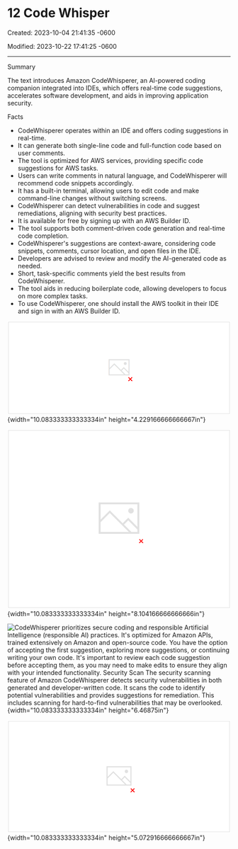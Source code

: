 # 12 Code Whisper

Created: 2023-10-04 21:41:35 -0600

Modified: 2023-10-22 17:41:25 -0600

---

Summary

The text introduces Amazon CodeWhisperer, an AI-powered coding companion integrated into IDEs, which offers real-time code suggestions, accelerates software development, and aids in improving application security.

Facts

- CodeWhisperer operates within an IDE and offers coding suggestions in real-time.
- It can generate both single-line code and full-function code based on user comments.
- The tool is optimized for AWS services, providing specific code suggestions for AWS tasks.
- Users can write comments in natural language, and CodeWhisperer will recommend code snippets accordingly.
- It has a built-in terminal, allowing users to edit code and make command-line changes without switching screens.
- CodeWhisperer can detect vulnerabilities in code and suggest remediations, aligning with security best practices.
- It is available for free by signing up with an AWS Builder ID.
- The tool supports both comment-driven code generation and real-time code completion.
- CodeWhisperer's suggestions are context-aware, considering code snippets, comments, cursor location, and open files in the IDE.
- Developers are advised to review and modify the AI-generated code as needed.
- Short, task-specific comments yield the best results from CodeWhisperer.
- The tool aids in reducing boilerplate code, allowing developers to focus on more complex tasks.
- To use CodeWhisperer, one should install the AWS toolkit in their IDE and sign in with an AWS Builder ID.





![Amazon CodeWhisperer's code generation feature offers code suggestions in real-time in your development environment. It automatically offers code completion and code generation suggestions. It uses natural language processing of English comments in your code, and an understanding of surrounding code, to suggest whole lines of code, complete functions, and logical blocks of code. To learn more on CodeWhisperer user actions, choose each numbered marker. ](../../../media/AWS-DevOps-Module-3-12-Code-Whisper-image1.png){width="10.083333333333334in" height="4.229166666666667in"}



![1 import bot03 1 import bot03 2 # create an s3 bucket named cw95323 < 1/3 > Accept tab Accept Word -i 2 # create an s3 bucket named cw95323 s3 = bot03.resource( 's3') s3. create_bucket(Bucket= 'cw59323 ' ) # upload a file to the bucket ](../../../media/AWS-DevOps-Module-3-12-Code-Whisper-image2.png){width="10.083333333333334in" height="8.104166666666666in"}



![CodeWhisperer prioritizes secure coding and responsible Artificial Intelligence (responsible Al) practices. It's optimized for Amazon APIs, trained extensively on Amazon and open-source code. You have the option of accepting the first suggestion, exploring more suggestions, or continuing writing your own code. It's important to review each code suggestion before accepting them, as you may need to make edits to ensure they align with your intended functionality. Security Scan The security scanning feature of Amazon CodeWhisperer detects security vulnerabilities in both generated and developer-written code. It scans the code to identify potential vulnerabilities and provides suggestions for remediation. This includes scanning for hard-to-find vulnerabilities that may be overlooked. ](../../../media/AWS-DevOps-Module-3-12-Code-Whisper-image3.png){width="10.083333333333334in" height="6.46875in"}



![10 11 PROBLEMS in port bOt03 3 def file_patn) : 3 bot03.client('s3') with 'rtm') as file: uploaded. bucket_name bucket nane: file path file path to upload: ") file_pavh) file---path) The security scan is compatible with popular IDES such as VS Code and JetBrains. It supports Python, Java, and Javascript. CWE-22 --- Path traversal: Constructing path names with unsanitized user input can lead to. Sample Code Whisperer security scan. To watch the instructor video, choose the play button. ](../../../media/AWS-DevOps-Module-3-12-Code-Whisper-image4.png){width="10.083333333333334in" height="5.072916666666667in"}






